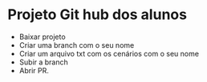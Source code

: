 # Projeto Git hub dos alunos

- Baixar projeto
- Criar uma branch com o seu nome
- Criar um arquivo txt com os cenários com o seu nome
- Subir a branch
- Abrir PR.
